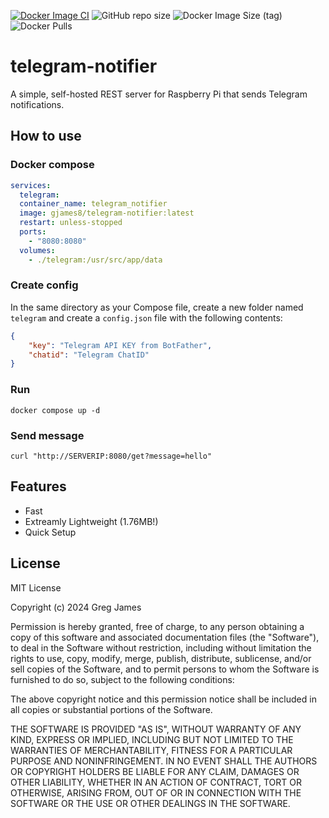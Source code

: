 [![Docker Image CI](https://github.com/gregyjames/telegram-notifier/actions/workflows/docker-image.yml/badge.svg)](https://github.com/gregyjames/telegram-notifier/actions/workflows/docker-image.yml)
![GitHub repo size](https://img.shields.io/github/repo-size/gregyjames/telegram-notifier)
![Docker Image Size (tag)](https://img.shields.io/docker/image-size/gjames8/telegram-notifier/latest)
![Docker Pulls](https://img.shields.io/docker/pulls/gjames8/telegram-notifier)

# telegram-notifier
A simple, self-hosted REST server for Raspberry Pi that sends Telegram notifications.

## How to use
### Docker compose

```yaml
services:
  telegram:
  container_name: telegram_notifier
  image: gjames8/telegram-notifier:latest
  restart: unless-stopped
  ports:
    - "8080:8080"
  volumes:
    - ./telegram:/usr/src/app/data
```
###  Create config
In the same directory as your Compose file, create a new folder named `telegram` and create a `config.json` file with the following contents:
```json
{
	"key": "Telegram API KEY from BotFather",
	"chatid": "Telegram ChatID"
}
```
### Run
`docker compose up -d`

### Send message
`curl "http://SERVERIP:8080/get?message=hello"`

## Features
- Fast
- Extreamly Lightweight (1.76MB!)
- Quick Setup

## License
MIT License

Copyright (c) 2024 Greg James

Permission is hereby granted, free of charge, to any person obtaining a copy
of this software and associated documentation files (the "Software"), to deal
in the Software without restriction, including without limitation the rights
to use, copy, modify, merge, publish, distribute, sublicense, and/or sell
copies of the Software, and to permit persons to whom the Software is
furnished to do so, subject to the following conditions:

The above copyright notice and this permission notice shall be included in all
copies or substantial portions of the Software.

THE SOFTWARE IS PROVIDED "AS IS", WITHOUT WARRANTY OF ANY KIND, EXPRESS OR
IMPLIED, INCLUDING BUT NOT LIMITED TO THE WARRANTIES OF MERCHANTABILITY,
FITNESS FOR A PARTICULAR PURPOSE AND NONINFRINGEMENT. IN NO EVENT SHALL THE
AUTHORS OR COPYRIGHT HOLDERS BE LIABLE FOR ANY CLAIM, DAMAGES OR OTHER
LIABILITY, WHETHER IN AN ACTION OF CONTRACT, TORT OR OTHERWISE, ARISING FROM,
OUT OF OR IN CONNECTION WITH THE SOFTWARE OR THE USE OR OTHER DEALINGS IN THE
SOFTWARE.
